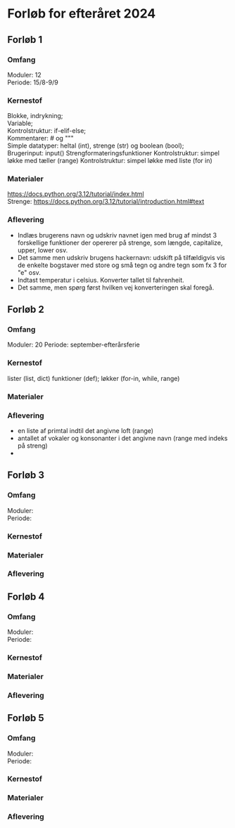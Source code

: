 # Forløb for efteråret 2024

## Forløb 1
### Omfang
Moduler: 12   
Periode: 15/8-9/9   
### Kernestof
Blokke, indrykning;  
Variable;  
Kontrolstruktur: if-elif-else;  
Kommentarer: # og """  
Simple datatyper: heltal (int), strenge (str) og boolean (bool);  
Brugerinput: input()
Strengformateringsfunktioner 
Kontrolstruktur: simpel løkke med tæller (range)
Kontrolstruktur: simpel løkke med liste (for in)

### Materialer
https://docs.python.org/3.12/tutorial/index.html  
Strenge: https://docs.python.org/3.12/tutorial/introduction.html#text
### Aflevering
* Indlæs brugerens navn og udskriv navnet igen med brug af mindst 3 forskellige funktioner der opererer på strenge, som længde, capitalize, upper, lower osv.
* Det samme men udskriv brugens hackernavn: udskift på tilfældigvis vis de enkelte bogstaver med store og små tegn og andre tegn som fx 3 for "e" osv. 
* Indtast temperatur i celsius. Konverter tallet til fahrenheit.
* Det samme, men spørg først hvilken vej konverteringen skal foregå.

## Forløb 2
### Omfang
Moduler: 20 
Periode: september-efterårsferie 
### Kernestof
lister (list, dict)
funktioner (def);
løkker (for-in, while, range)
### Materialer
### Aflevering
* en liste af primtal indtil det angivne loft (range)
* antallet af vokaler og konsonanter i det angivne navn (range med indeks på streng)
* 

## Forløb 3
### Omfang
Moduler:  
Periode:  
### Kernestof
### Materialer
### Aflevering

## Forløb 4
### Omfang
Moduler:  
Periode:  
### Kernestof
### Materialer
### Aflevering

## Forløb 5
### Omfang
Moduler:  
Periode:  
### Kernestof
### Materialer
### Aflevering


